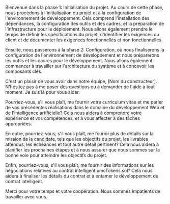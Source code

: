 Bienvenue dans la phase 1: Initialisation du projet. Au cours de cette phase, nous procédons à l'initialisation du projet et à la configuration de l'environnement de développement. Cela comprend l'installation des dépendances, la configuration des outils et des cadres, et la préparation de l'infrastructure pour le déploiement. Nous allons également prendre le temps de définir les spécifications du projet, d'identifier les exigences du client et de documenter les exigences fonctionnelles et non fonctionnelles.

Ensuite, nous passerons à la phase 2: Configuration, où nous finaliserons la configuration de l'environnement de développement et nous préparerons les outils et les cadres pour le développement. Nous allons également commencer à travailler sur l'architecture du système et à concevoir les composants clés.

C'est un plaisir de vous avoir dans notre équipe, [Nom du constructeur]. N'hésitez pas à me poser des questions ou à demander de l'aide à tout moment. Je suis là pour vous aider.

Pourriez-vous, s'il vous plaît, me fournir votre curriculum vitae et me parler de vos précédentes réalisations dans le domaine du développement Web et de l'intelligence artificielle? Cela nous aidera à comprendre votre expérience et vos compétences, et à vous affecter à des tâches appropriées.

En outre, pourriez-vous, s'il vous plaît, me fournir plus de détails sur la mission de la candidate, tels que les objectifs du projet, les livrables attendus, les échéances et tout autre détail pertinent? Cela nous aidera à planifier les prochaines étapes et à nous assurer que nous sommes sur la bonne voie pour atteindre les objectifs du projet.

Enfin, pourriez-vous, s'il vous plaît, me fournir des informations sur les négociations relatives au contrat intelligent umcTokens.sol? Cela nous aidera à finaliser les détails du contrat et à entamer le développement du contrat intelligent.

Merci pour votre temps et votre coopération. Nous sommes impatients de travailler avec vous.
